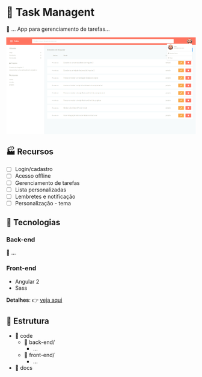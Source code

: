 # :rocket: Task Managent

:construction: ...
App para gerenciamento de tarefas...

<div align="center">
    <img src="code/front-end/src/assets/preview-v1.0.png">
</div>

## :factory: Recursos

* [ ] Login/cadastro
* [ ] Acesso offline
* [ ] Gerenciamento de tarefas
* [ ] Lista personalizadas
* [ ] Lembretes e notificação
* [ ] Personalização - tema

## :wrench: Tecnologias

### Back-end

:construction: ...

### Front-end

* Angular 2
* Sass

__Detalhes__: :point_right: [ veja aqui ](code/front-end)
## :file_folder: Estrutura

* :file_folder: code
    * :open_file_folder: back-end/
        * ...
    * :open_file_folder: front-end/
        * ...
* :file_folder: docs
